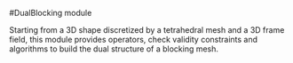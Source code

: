 #DualBlocking module

Starting from a 3D shape discretized by a tetrahedral mesh and a 3D frame field, this module 
provides operators, check validity constraints and algorithms to build
the dual structure of a blocking mesh.